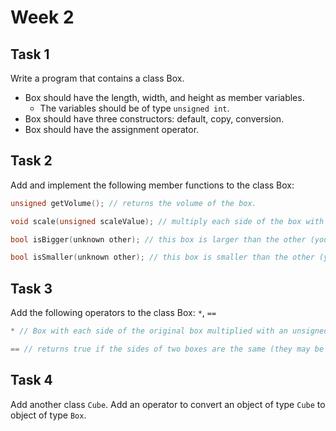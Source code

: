 # Week 2

## Task 1

Write a program that contains a class Box.
- Box should have the length, width, and height as member variables.
  - The variables should be of type `unsigned int`.
- Box should have three constructors: default, copy, conversion.
- Box should have the assignment operator.

## Task 2

Add and implement the following member functions to the class Box:

```c++
unsigned getVolume(); // returns the volume of the box.

void scale(unsigned scaleValue); // multiply each side of the box with scaleValue.

bool isBigger(unknown other); // this box is larger than the other (you decide what the type should be)

bool isSmaller(unknown other); // this box is smaller than the other (you decide what the type should be)
```

## Task 3

Add the following operators to the class Box: `*`, `==`

```c++
* // Box with each side of the original box multiplied with an unsigned integer (scale value).

== // returns true if the sides of two boxes are the same (they may be shuffled), false otherwise
```

## Task 4

Add another class `Cube`. Add an operator to convert an object of type `Cube` to object of type `Box`.
